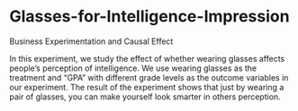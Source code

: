 # Glasses-for-Intelligence-Impression
Business Experimentation and Causal Effect

In this experiment, we study the effect of whether wearing glasses affects people’s perception of intelligence. We use wearing glasses as the treatment and “GPA” with different grade levels as the outcome variables in our experiment. The result of the experiment shows that just by wearing a pair of glasses, you can make yourself look smarter in others perception.
